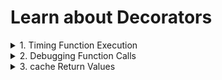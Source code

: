 # Learn about Decorators

<details>
<summary>1. Timing Function Execution</summary>
Write a decorator that measures the time a function takes to execute
</details>

<details>
<summary>2. Debugging Function Calls</summary>
create a decorator to print the function name and the values of arguments every time the function is called
</details>

<details>
<summary>3. cache Return Values</summary>
Implement a decorator that caches the return values of a function, so that when it's called with the same arguments, the cache valued is returned instead of re-executing the function. 
</details>